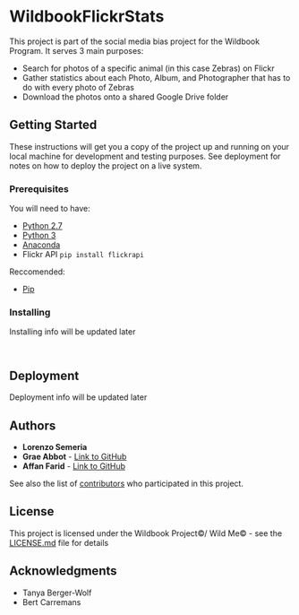 # WildbookFlickrStats

This project is part of the social media bias project for the Wildbook Program. It serves 3 main purposes:
* Search for photos of a specific animal (in this case Zebras) on Flickr
* Gather statistics about each Photo, Album, and Photographer that has to do with every photo of Zebras
* Download the photos onto a shared Google Drive folder

## Getting Started

These instructions will get you a copy of the project up and running on your local machine for development and testing purposes. See deployment for notes on how to deploy the project on a live system.

### Prerequisites
You will need to have:
* [Python 2.7](https://www.python.org/downloads/) 
* [Python 3](https://www.python.org/downloads/)
* [Anaconda](https://anaconda.org/anaconda/python)
* Flickr API   ```pip install flickrapi```

Reccomended: 
* [Pip](https://pip.pypa.io/en/stable/installing/)


### Installing

Installing info will be updated later

```

```

```
```


## Deployment

Deployment info will be updated later

## Authors
* **Lorenzo Semeria**
* **Grae Abbot** - [Link to GitHub](https://github.com/graeabbott)
* **Affan Farid** - [Link to GitHub](https://github.com/affanfarid)

See also the list of [contributors](https://github.com/graeabbott/WildbookFlickrStats/graphs/contributors) who participated in this project.

## License

This project is licensed under the Wildbook Project©/ Wild Me© - see the [LICENSE.md](LICENSE.md) file for details

## Acknowledgments

* Tanya Berger-Wolf
* Bert Carremans
